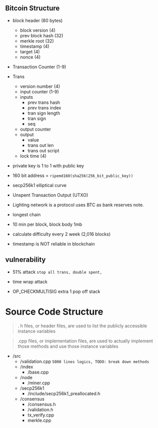 ## Bitcoin Structure
- block header (80 bytes)
  - block version (4)
  - prev block hash (32)
  - merkle root (32)
  - timestamp (4)
  - target (4)
  - nonce (4)
- Transaction Counter (1-9)
- Trans
  - version number (4)
  - input counter (1-9)
  - inputs
    - prev trans hash
    - prev trans index
    - tran sign length
    - tran sign
    - seq
  - output counter
  - output
    - value
    - trans out len
    - trans out script
  - lock time (4)

- private key is 1 to 1 with public key
- 160 bit address = `ripemd160(sha256(256_bit_public_key))`
- secp256k1 elliptical curve

- Unspent Transaction Output (UTXO)
- Lighting network is a protocol uses BTC as bank reserves note.
- longest chain
- 10 min per block, block body 1mb
- calculate difficulty every 2 week (2,016 blocks)
- timestamp is NOT reliable in blockchain

## vulnerability
- 51% attack `stop all trans, double spent, `
- time wrap attack

- OP_CHECKMULTISIG extra 1 pop off stack

# Source Code Structure
> . h files, or header files, are used to list the publicly accessible instance variables

> .cpp files, or implementation files, are used to actually implement those methods and use those instance variables

- /src
  - /validation.cpp `5000 lines logics, TODO: break down methods`
  - /index
    - /base.cpp
  - /node
    - /miner.cpp
  - /secp256k1
    - /include/secp256k1_preallocated.h
  - /consensus
    - /consensus.h
    - /validation.h
    - tx_verify.cpp
    - merkle.cpp